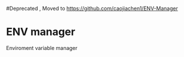#Deprecated , Moved to https://github.com/caojiachen1/ENV-Manager
# ENV manager
Enviroment variable manager
